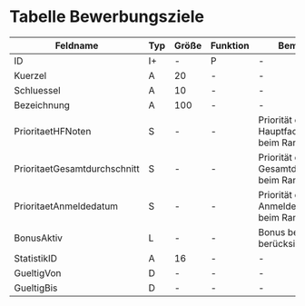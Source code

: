 # Tabelle Bewerbungsziele


| Feldname                     | Typ | Größe | Funktion | Bemerkung                                |
|------------------------------|-----|-------|----------|------------------------------------------|
| ID                           | I+  | -     | P        | -                                        |
| Kuerzel                      | A   | 20    | -        | -                                        |
| Schluessel                   | A   | 10    | -        | -                                        |
| Bezeichnung                  | A   | 100   | -        | -                                        |
| PrioritaetHFNoten            | S   | -     | -        | Priorität der Hauptfachnoten beim Ranking |
| PrioritaetGesamtdurchschnitt | S   | -     | -        | Priorität des Gesamtdurchschnitts beim Ranking |
| PrioritaetAnmeldedatum       | S   | -     | -        | Priorität des Anmeldedatums beim Ranking |
| BonusAktiv                   | L   | -     | -        | Bonus bei Ranking berücksichtigen        |
| StatistikID                  | A   | 16    | -        | -                                        |
| GueltigVon                   | D   | -     | -        | -                                        |
| GueltigBis                   | D   | -     | -        | -                                        |


